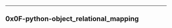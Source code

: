 -------------------------------------
0x0F-python-object_relational_mapping
------------------------------------


